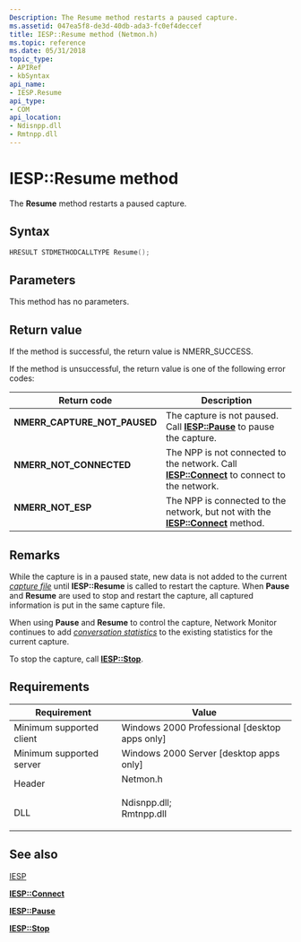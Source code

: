 ```yaml
---
Description: The Resume method restarts a paused capture.
ms.assetid: 047ea5f8-de3d-40db-ada3-fc0ef4deccef
title: IESP::Resume method (Netmon.h)
ms.topic: reference
ms.date: 05/31/2018
topic_type: 
- APIRef
- kbSyntax
api_name: 
- IESP.Resume
api_type: 
- COM
api_location: 
- Ndisnpp.dll
- Rmtnpp.dll
---
```


# IESP::Resume method

The **Resume** method restarts a paused capture.

## Syntax


```C++
HRESULT STDMETHODCALLTYPE Resume();
```



## Parameters

This method has no parameters.

## Return value

If the method is successful, the return value is NMERR\_SUCCESS.

If the method is unsuccessful, the return value is one of the following error codes:



| Return code                                                                                                | Description                                                                                                               |
|------------------------------------------------------------------------------------------------------------|---------------------------------------------------------------------------------------------------------------------------|
| <dl> <dt>**NMERR\_CAPTURE\_NOT\_PAUSED**</dt> </dl> | The capture is not paused. Call [**IESP::Pause**](iesp-pause.md) to pause the capture.<br/>                        |
| <dl> <dt>**NMERR\_NOT\_CONNECTED**</dt> </dl>       | The NPP is not connected to the network. Call [**IESP::Connect**](iesp-connect.md) to connect to the network.<br/> |
| <dl> <dt>**NMERR\_NOT\_ESP**</dt> </dl>             | The NPP is connected to the network, but not with the [**IESP::Connect**](iesp-connect.md) method.<br/>            |



 

## Remarks

While the capture is in a paused state, new data is not added to the current [*capture file*](c.md) until **IESP::Resume** is called to restart the capture. When **Pause** and **Resume** are used to stop and restart the capture, all captured information is put in the same capture file.

When using **Pause** and **Resume** to control the capture, Network Monitor continues to add [*conversation statistics*](c.md) to the existing statistics for the current capture.

To stop the capture, call [**IESP::Stop**](iesp-stop.md).

## Requirements



| Requirement | Value |
|-------------------------------------|----------------------------------------------------------------------------------------------------------------------------------------------------------|
| Minimum supported client<br/> | Windows 2000 Professional \[desktop apps only\]<br/>                                                                                               |
| Minimum supported server<br/> | Windows 2000 Server \[desktop apps only\]<br/>                                                                                                     |
| Header<br/>                   | <dl> <dt>Netmon.h</dt> </dl>                                                                      |
| DLL<br/>                      | <dl> <dt>Ndisnpp.dll; </dt> <dt>Rmtnpp.dll</dt> </dl> |



## See also

<dl> <dt>

[IESP](iesp.md)
</dt> <dt>

[**IESP::Connect**](iesp-connect.md)
</dt> <dt>

[**IESP::Pause**](iesp-pause.md)
</dt> <dt>

[**IESP::Stop**](iesp-stop.md)
</dt> </dl>

 

 





